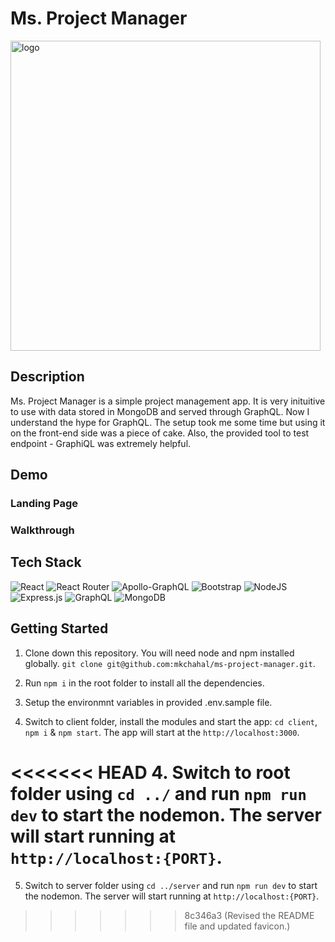 # Ms. Project Manager
<img width="496" alt="logo" src="https://user-images.githubusercontent.com/99150991/185288823-6d14a44e-d397-4a99-8bb2-282d0c6bdfc8.png">

## Description 
Ms. Project Manager is a simple project management app. It is very inituitive to use with data stored in MongoDB and served through GraphQL. Now I understand the hype for GraphQL. The setup took me some time but using it on the front-end side was a piece of cake. Also, the provided tool to test endpoint - GraphiQL was extremely helpful. 

## Demo

### Landing Page

### Walkthrough

## Tech Stack

![React](https://img.shields.io/badge/react-%2320232a.svg?style=for-the-badge&logo=react&logoColor=%2361DAFB)
![React Router](https://img.shields.io/badge/React_Router-CA4245?style=for-the-badge&logo=react-router&logoColor=white)
![Apollo-GraphQL](https://img.shields.io/badge/-ApolloGraphQL-311C87?style=for-the-badge&logo=apollo-graphql)
![Bootstrap](https://img.shields.io/badge/bootstrap-%23563D7C.svg?style=for-the-badge&logo=bootstrap&logoColor=white)
![NodeJS](https://img.shields.io/badge/node.js-6DA55F?style=for-the-badge&logo=node.js&logoColor=white)
![Express.js](https://img.shields.io/badge/express.js-%23404d59.svg?style=for-the-badge&logo=express&logoColor=%2361DAFB)
![GraphQL](https://img.shields.io/badge/-GraphQL-E10098?style=for-the-badge&logo=graphql&logoColor=white)
![MongoDB](https://img.shields.io/badge/MongoDB-%234ea94b.svg?style=for-the-badge&logo=mongodb&logoColor=white)

## Getting Started

1. Clone down this repository. You will need node and npm installed globally. `git clone git@github.com:mkchahal/ms-project-manager.git`.

2. Run `npm i` in the root folder to install all the dependencies.

3. Setup the environmnt variables in provided .env.sample file. 

4. Switch to client folder, install the modules and start the app: `cd client`, `npm i` & `npm start`. The app will start at the `http://localhost:3000`.

<<<<<<< HEAD
4. Switch to root folder using `cd ../` and run `npm run dev` to start the nodemon. The server will start running at `http://localhost:{PORT}`.
=======
5. Switch to server folder using `cd ../server` and run `npm run dev` to start the nodemon. The server will start running at `http://localhost:{PORT}`.
>>>>>>> 8c346a3 (Revised the README file and updated favicon.)
